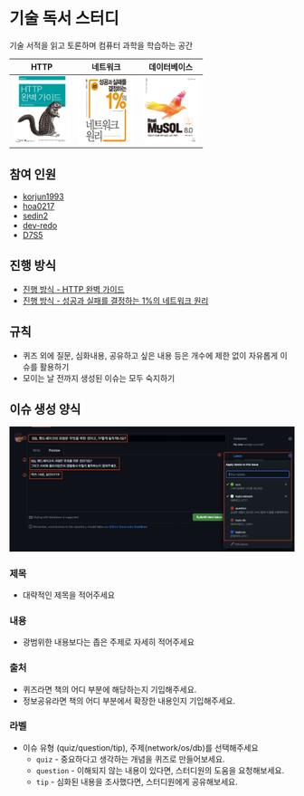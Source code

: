 # 기술 독서 스터디

기술 서적을 읽고 토론하며 컴퓨터 과학을 학습하는 공간

| HTTP                                                      | 네트워크                                                    | 데이터베이스                                                     |
|-----------------------------------------------------------|---------------------------------------------------------|------------------------------------------------------------|
| <img src="image/httpguide.jpeg" width="100" height="120"> | <img src="image/network.jpeg" width="100" height="120"> | <img src="image/real_mysql.jpeg" width="100" height="120"> |

## 참여 인원

- [korjun1993](https://github.com/korjun1993)
- [hoa0217](https://github.com/hoa0217)
- [sedin2](https://github.com/sedin2)
- [dev-redo](https://github.com/dev-redo)
- [D7S5](https://github.com/D7S5)

## 진행 방식

- [진행 방식 - HTTP 완벽 가이드](https://github.com/korjun1993/cs-book-study/wiki/HTTP-%EC%99%84%EB%B2%BD%EA%B0%80%EC%9D%B4%EB%93%9C-%EC%8A%A4%ED%84%B0%EB%94%94)
- [진행 방식 - 성공과 실패를 결정하는 1%의 네트워크 원리](https://github.com/korjun1993/cs-book-study/wiki/%EC%84%B1%EA%B3%B5%EA%B3%BC-%EC%8B%A4%ED%8C%A8%EB%A5%BC-%EA%B2%B0%EC%A0%95%ED%95%98%EB%8A%94-1%25%EC%9D%98-%EB%84%A4%ED%8A%B8%EC%9B%8C%ED%81%AC-%EC%9B%90%EB%A6%AC)

## 규칙

- 퀴즈 외에 질문, 심화내용, 공유하고 싶은 내용 등은 개수에 제한 없이 자유롭게 이슈를 활용하기
- 모이는 날 전까지 생성된 이슈는 모두 숙지하기

## 이슈 생성 양식

![img.png](image/issue_rule.png)

### 제목

- 대략적인 제목을 적어주세요

### 내용

- 광범위한 내용보다는 좁은 주제로 자세히 적어주세요

### 출처

- 퀴즈라면 책의 어디 부분에 해당하는지 기입해주세요.
- 정보공유라면 책의 어디 부분에서 확장한 내용인지 기입해주세요.

### 라벨

- 이슈 유형 (quiz/question/tip), 주제(network/os/db)를 선택해주세요
    - `quiz` - 중요하다고 생각하는 개념을 퀴즈로 만들어보세요.
    - `question` - 이해되지 않는 내용이 있다면, 스터디원의 도움을 요청해보세요.
    - `tip` - 심화된 내용을 조사했다면, 스터디원에게 공유해보세요.
